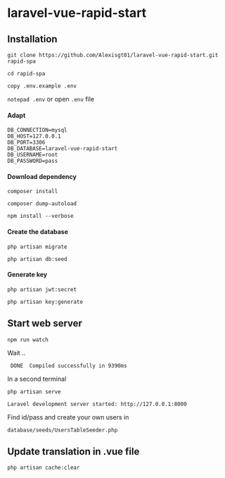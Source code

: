 # laravel-vue-rapid-start

## Installation

``git clone https://github.com/Alexisgt01/laravel-vue-rapid-start.git rapid-spa`` 

``cd rapid-spa``

``copy .env.example .env``

``notepad .env`` or open `.env` file


####  Adapt
```
DB_CONNECTION=mysql 
DB_HOST=127.0.0.1 
DB_PORT=3306 
DB_DATABASE=laravel-vue-rapid-start 
DB_USERNAME=root 
DB_PASSWORD=pass 
```

#### Download dependency


``composer install`` 

``composer dump-autoload``

``npm install --verbose`` 


#### Create the database

``php artisan migrate``

``php artisan db:seed``

#### Generate key

``php artisan jwt:secret``

``php artisan key:generate``


## Start web server

``npm run watch``

Wait ..

`` DONE  Compiled successfully in 9390ms``

In a second terminal

``php artisan serve``

``Laravel development server started: http://127.0.0.1:8000``
 
 Find id/pass and create your own users in 
 
 ``database/seeds/UsersTableSeeder.php``

 ## Update translation in .vue file 

 `php artisan cache:clear`
